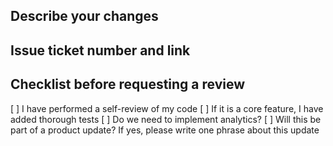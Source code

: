 ## Describe your changes
## Issue ticket number and link
## Checklist before requesting a review
[ ] I have performed a self-review of my code
[ ] If it is a core feature, I have added thorough tests
[ ] Do we need to implement analytics?
[ ] Will this be part of a product update? If yes, please write one phrase about this update
